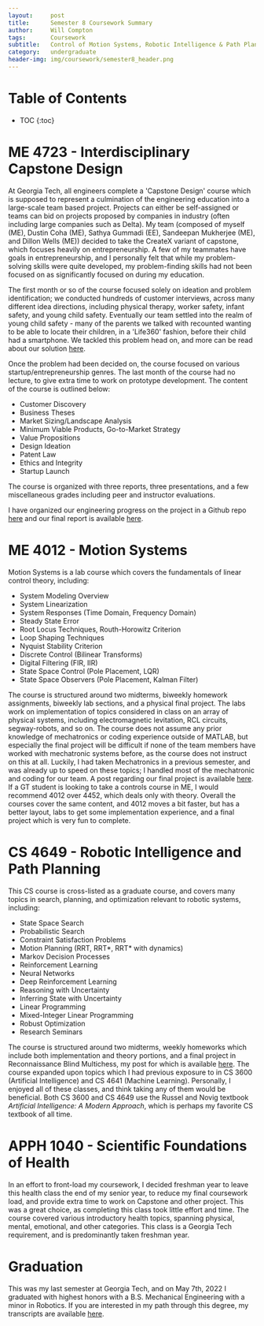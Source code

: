 ```yaml
---
layout:     post
title:      Semester 8 Coursework Summary
author:     Will Compton
tags: 		Coursework
subtitle:  	Control of Motion Systems, Robotic Intelligence & Path Planning, CreateX Capstone
category:   undergraduate
header-img: img/coursework/semester8_header.png
---
```

<!-- Start Writing Below in Markdown -->

# Table of Contents

* TOC
{:toc}

# ME 4723 - Interdisciplinary Capstone Design
At Georgia Tech, all engineers complete a 'Capstone Design' course which is supposed to represent a culmination of the engineering education into a large-scale team based project.  Projects can either be self-assigned or teams can bid on projects proposed by companies in industry (often including large companies such as Delta).  My team (composed of myself (ME), Dustin Coha (ME), Sathya Gummadi (EE), Sandeepan Mukherjee (ME), and Dillon Wells (ME)) decided to take the CreateX variant of capstone, which focuses heavily on entrepreneurship.  A few of my teammates have goals in entrepreneurship, and I personally felt that while my problem-solving skills were quite developed, my problem-finding skills had not been focused on as significantly focused on during my education.  

The first month or so of the course focused solely on ideation and problem identification; we conducted hundreds of customer interviews, across many different idea directions, including physical therapy, worker safety, infant safety, and young child safety.  Eventually our team settled into the realm of young child safety - many of the parents we talked with recounted wanting to be able to locate their children, in a 'Life360' fashion, before their child had a smartphone.  We tackled this problem head on, and more can be read about our solution [here](https://wdc3iii.github.io/website/undergraduate/2022/04/25/LocationMonitoringDevice/).  

Once the problem had been decided on, the course focused on various startup/entrepreneurship genres.  The last month of the course had no lecture, to give extra time to work on prototype development.  The content of the course is outlined below:
* Customer Discovery
* Business Theses
* Market Sizing/Landscape Analysis
* Minimum Viable Products, Go-to-Market Strategy
* Value Propositions
* Design Ideation
* Patent Law
* Ethics and Integrity
* Startup Launch

The course is organized with three reports, three presentations, and a few miscellaneous grades including peer and instructor evaluations.  

I have organized our engineering progress on the project in a Github repo [here]() and our final report is available [here]().
# ME 4012 - Motion Systems
Motion Systems is a lab course which covers the fundamentals of linear control theory, including:
* System Modeling Overview
* System Linearization
* System Responses (Time Domain, Frequency Domain)
* Steady State Error
* Root Locus Techniques, Routh-Horowitz Criterion
* Loop Shaping Techniques
* Nyquist Stability Criterion
* Discrete Control (Bilinear Transforms)
* Digital Filtering (FIR, IIR)
* State Space Control (Pole Placement, LQR)
* State Space Observers (Pole Placement, Kalman Filter)

The course is structured around two midterms, biweekly homework assignments, biweekly lab sections, and a physical final project.  The labs work on implementation of topics considered in class on an array of physical systems, including electromagnetic levitation, RCL circuits, segway-robots, and so on.  The course does not assume any prior knowledge of mechatronics or coding experience outside of MATLAB, but especially the final project will be difficult if none of the team members have worked with mechatronic systems before, as the course does not instruct on this at all.  Luckily, I had taken Mechatronics in a previous semester, and was already up to speed on these topics; I handled most of the mechatronic and coding for our team.  A post regarding our final project is available [here](https://wdc3iii.github.io/website/undergraduate/2022/04/18/SelfBalancingCube/).  If a GT student is looking to take a controls course in ME, I would recommend 4012 over 4452, which deals only with theory.  Overall the courses cover the same content, and 4012 moves a bit faster, but has a better layout, labs to get some implementation experience, and a final project which is very fun to complete.  

# CS 4649 - Robotic Intelligence and Path Planning
This CS course is cross-listed as a graduate course, and covers many topics in search, planning, and optimization relevant to robotic systems, including:
* State Space Search
* Probabilistic Search
* Constraint Satisfaction Problems
* Motion Planning (RRT, RRT*, RRT* with dynamics)
* Markov Decision Processes
* Reinforcement Learning
* Neural Networks
* Deep Reinforcement Learning
* Reasoning with Uncertainty
* Inferring State with Uncertainty
* Linear Programming
* Mixed-Integer Linear Programming
* Robust Optimization
* Research Seminars

The course is structured around two midterms, weekly homeworks which include both implementation and theory portions, and a final project in Reconnaissance Blind Multichess, my post for which is available [here](https://wdc3iii.github.io/website/undergraduate/2022/05/02/ReconBlindMultichess/).  The course expanded upon topics which I had previous exposure to in CS 3600 (Artificial Intelligence) and CS 4641 (Machine Learning).  Personally, I enjoyed all of these classes, and think taking any of them would be beneficial.  Both CS 3600 and CS 4649 use the Russel and Novig textbook *Artificial Intelligence: A Modern Approach*, which is perhaps my favorite CS textbook of all time.  

# APPH 1040 - Scientific Foundations of Health
In an effort to front-load my coursework, I decided freshman year to leave this health class the end of my senior year, to reduce my final coursework load, and provide extra time to work on Capstone and other project.  This was a great choice, as completing this class took little effort and time.  The course covered various introductory health topics, spanning physical, mental, emotional, and other categories.  This class is a Georgia Tech requirement, and is predominantly taken freshman year.  

# Graduation
This was my last semester at Georgia Tech, and on May 7th, 2022 I graduated with highest honors with a B.S. Mechanical Engineering with a minor in Robotics.  If you are interested in my path through this degree, my transcripts are available [here]().  
